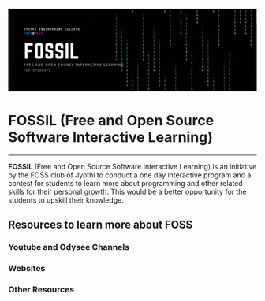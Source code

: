 ![FOSSIL Banner](https://github.com/FOSS-JECC/FOSSIL/blob/main/img/FOSSIL-banner.gif)


# **FOSSIL** (Free and Open Source Software Interactive Learning) 

---                             

**FOSSIL** (Free and Open Source Software Interactive Learning) is an initiative by the FOSS club of Jyothi to conduct a one day interactive program and a contest for students to learn more about programming and other related skills for their personal growth.  This would be a better opportunity for the students to upskill their knowledge.  


## Resources to learn more about FOSS

### Youtube and Odysee Channels

### Websites

### Other Resources
